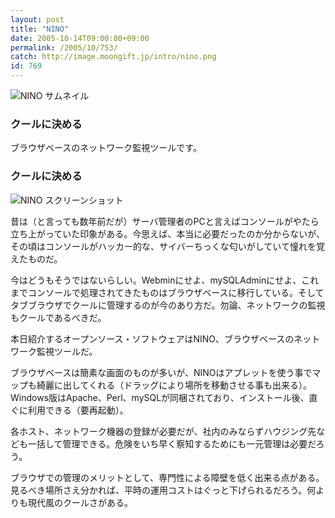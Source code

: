 ```yaml
---
layout: post
title: "NINO"
date: 2005-10-14T09:00:00+09:00
permalink: /2005/10/753/
catch: http://image.moongift.jp/intro/nino.png
id: 769
---
```

 ![NINO サムネイル](http://image.moongift.jp/intro/nino.s.png "NINO サムネイル")
  

### クールに決める
  
ブラウザベースのネットワーク監視ツールです。  
<!--more-->  

### クールに決める
  

![NINO スクリーンショット](http://image.moongift.jp/intro/nino.png "NINO スクリーンショット")

  

昔は（と言っても数年前だが）サーバ管理者のPCと言えばコンソールがやたら立ち上がっていた印象がある。今思えば、本当に必要だったのか分からないが、その頃はコンソールがハッカー的な、サイバーちっくな匂いがしていて憧れを覚えたものだ。

  

今はどうもそうではないらしい。Webminにせよ、mySQLAdminにせよ、これまでコンソールで処理されてきたものはブラウザベースに移行している。そしてタブブラウザでクールに管理するのが今のあり方だ。勿論、ネットワークの監視もクールであるべきだ。

  

本日紹介するオープンソース・ソフトウェアはNINO、ブラウザベースのネットワーク監視ツールだ。

  

ブラウザベースは簡素な画面のものが多いが、NINOはアプレットを使う事でマップも綺麗に出してくれる（ドラッグにより場所を移動させる事も出来る）。Windows版はApache、Perl、mySQLが同梱されており、インストール後、直ぐに利用できる（要再起動）。

  

各ホスト、ネットワーク機器の登録が必要だが、社内のみならずハウジング先なども一括して管理できる。危険をいち早く察知するためにも一元管理は必要だろう。

  

ブラウザでの管理のメリットとして、専門性による障壁を低く出来る点がある。見るべき場所さえ分かれば、平時の運用コストはぐっと下げられるだろう。何よりも現代風のクールさがある。

